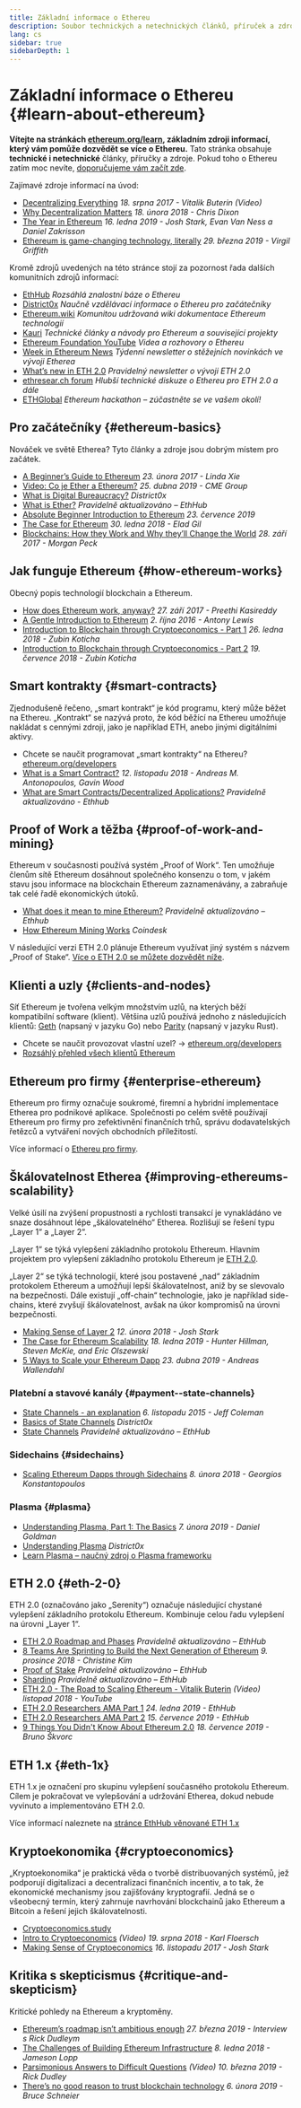 ```yaml
---
title: Základní informace o Ethereu
description: Soubor technických a netechnických článků, příruček a zdrojů informací o Ethereu.
lang: cs
sidebar: true
sidebarDepth: 1
---
```


# Základní informace o Ethereu {#learn-about-ethereum}

**Vítejte na stránkách [ethereum.org/learn](/learn/), základním zdroji informací, který vám pomůže dozvědět se více o Ethereu.** Tato stránka obsahuje **technické i netechnické** články, příručky a zdroje. Pokud toho o Ethereu zatím moc nevíte, [doporučujeme vám začít zde](/beginners/).

Zajímavé zdroje informací na úvod:

- [Decentralizing Everything](https://www.youtube.com/watch?v=WSN5BaCzsbo&feature=youtu.be) _18. srpna 2017 - Vitalik Buterin (Video)_
- [Why Decentralization Matters](https://medium.com/s/story/why-decentralization-matters-5e3f79f7638e) _18. února 2018 - Chris Dixon_
- [The Year in Ethereum](https://medium.com/@jjmstark/the-year-in-ethereum-87a17d6f8276) _16. ledna 2019 - Josh Stark, Evan Van Ness a Daniel Zakrisson_
- [Ethereum is game-changing technology, literally](https://medium.com/@virgilgr/ethereum-is-game-changing-technology-literally-d67e01a01cf8) _29. března 2019 - Virgil Griffith_

Kromě zdrojů uvedených na této stránce stojí za pozornost řada dalších komunitních zdrojů informací:

- [EthHub](https://docs.ethhub.io) _Rozsáhlá znalostní báze o Ethereu_
- [District0x](https://education.district0x.io/general-topics/understanding-ethereum/) _Naučně vzdělávací informace o Ethereu pro začátečníky_
- [Ethereum.wiki](https://eth.wiki) _Komunitou udržovaná wiki dokumentace Ethereum technologií_
- [Kauri](https://kauri.io) _Technické články a návody pro Ethereum a související projekty_
- [Ethereum Foundation YouTube](https://www.youtube.com/channel/UCNOfzGXD_C9YMYmnefmPH0g) _Videa a rozhovory o Ethereu_
- [Week in Ethereum News](https://weekinethereumnews.com/) _Týdenní newsletter o stěžejních novinkách ve vývoji Etherea_
- [What’s new in ETH 2.0](https://eth2.news) _Pravidelný newsletter o vývoji ETH 2.0_
- [ethresear.ch forum](https://ethresear.ch/) _Hlubší technické diskuze o Ethereu pro ETH 2.0 a dále_
- [ETHGlobal](https://ethglobal.co) _Ethereum hackathon – zúčastněte se ve vašem okolí!_

## Pro začátečníky {#ethereum-basics}

Nováček ve světě Etherea? Tyto články a zdroje jsou dobrým místem pro začátek.

- [A Beginner’s Guide to Ethereum](https://blog.coinbase.com/a-beginners-guide-to-ethereum-46dd486ceecf) _23. února 2017 - Linda Xie_
- [Video: Co je Ether a Ethereum?](https://www.youtube.com/watch?v=fjnovGRQrRE) _25. dubna 2019 - CME Group_
- [What is Digital Bureaucracy?](https://education.district0x.io/general-topics/understanding-ethereum/what-is-ethereum/) _District0x_
- [What is Ether?](https://docs.ethhub.io/ethereum-basics/what-is-ether/) _Pravidelně aktualizováno – EthHub_
- [Absolute Beginner Introduction to Ethereum](https://www.mewtopia.com/absolute-beginners-guide/) _23. července 2019_
- [The Case for Ethereum](http://blog.eladgil.com/2018/01/the-case-for-ethereum.html) _30. ledna 2018 - Elad Gil_
- [Blockchains: How they Work and Why they’ll Change the World](https://spectrum.ieee.org/computing/networks/blockchains-how-they-work-and-why-theyll-change-the-world) _28. září 2017 - Morgan Peck_

## Jak funguje Ethereum {#how-ethereum-works}

Obecný popis technologií blockchain a Ethereum.

- [How does Ethereum work, anyway?](https://medium.com/@preethikasireddy/how-does-ethereum-work-anyway-22d1df506369) _27. září 2017 - Preethi Kasireddy_
- [A Gentle Introduction to Ethereum](https://bitsonblocks.net/2016/10/02/gentle-introduction-ethereum/) _2. října 2016 - Antony Lewis_
- [Introduction to Blockchain through Cryptoeconomics - Part 1](https://medium.com/blockchain-at-berkeley/introduction-to-blockchain-through-cryptoeconomics-part-1-bitcoin-369f245067f9) _26. ledna 2018 - Zubin Koticha_
- [Introduction to Blockchain through Cryptoeconomics - Part 2](https://medium.com/mechanism-labs/introduction-to-bitcoin-through-cryptoeconomics-part-2-proof-of-work-and-nakamoto-consensus-1252f6a6c012) _19. července 2018 - Zubin Koticha_

## Smart kontrakty {#smart-contracts}

Zjednodušeně řečeno, „smart kontrakt“ je kód programu, který může běžet na Ethereu. „Kontrakt“ se nazývá proto, že kód běžící na Ethereu umožňuje nakládat s cennými zdroji, jako je například ETH, anebo jinými digitálními aktivy.

- Chcete se naučit programovat „smart kontrakty“ na Ethereu? [ethereum.org/developers](/developers/)
- [What is a Smart Contract?](https://github.com/ethereumbook/ethereumbook/blob/develop/07smart-contracts-solidity.asciidoc#what-is-a-smart-contract) _12. listopadu 2018 - Andreas M. Antonopoulos, Gavin Wood_
- [What are Smart Contracts/Decentralized Applications?](https://docs.ethhub.io/ethereum-basics/what-is-ethereum/#what-are-smart-contracts-and-decentralized-applications) _Pravidelně aktualizováno - Ethhub_

## Proof of Work a těžba {#proof-of-work-and-mining}

Ethereum v současnosti používá systém „Proof of Work“. Ten umožňuje členům sítě Ethereum dosáhnout společného konsenzu o tom, v jakém stavu jsou informace na blockchain Ethereum zaznamenávány, a zabraňuje tak celé řadě ekonomických útoků.

- [What does it mean to mine Ethereum?](https://docs.ethhub.io/using-ethereum/mining/) _Pravidelně aktualizováno – Ethhub_
- [How Ethereum Mining Works](https://www.coindesk.com/information/ethereum-mining-works) _Coindesk_

V následující verzi ETH 2.0 plánuje Ethereum využívat jiný systém s názvem „Proof of Stake“. [Více o ETH 2.0 se můžete dozvědět níže](./#eth-2-0).

## Klienti a uzly {#clients-and-nodes}

Síť Ethereum je tvořena velkým množstvím uzlů, na kterých běží kompatibilní software (klient). Většina uzlů používá jednoho z následujících klientů: [Geth](https://geth.ethereum.org/) (napsaný v jazyku Go) nebo [Parity](https://www.parity.io/ethereum/) (napsaný v jazyku Rust).

- Chcete se naučit provozovat vlastní uzel? → [ethereum.org/developers](/developers/#clients-running-your-own-node)
- [Rozsáhlý přehled všech klientů Ethereum](https://github.com/ConsenSys/ethereum-developer-tools-list#ethereum-clients)

## Ethereum pro firmy {#enterprise-ethereum}

Ethereum pro firmy označuje soukromé, firemní a hybridní implementace Etherea pro podnikové aplikace. Společnosti po celém světě používají Ethereum pro firmy pro zefektivnění finančních trhů, správu dodavatelských řetězců a vytváření nových obchodních příležitostí.

Více informací o [Ethereu pro firmy](/enterprise).

## Škálovatelnost Etherea {#improving-ethereums-scalability}

Velké úsilí na zvýšení propustnosti a rychlosti transakcí je vynakládáno ve snaze dosáhnout lépe „škálovatelného“ Etherea. Rozlišují se řešení typu „Layer 1“ a „Layer 2“.

„Layer 1“ se týká vylepšení základního protokolu Ethereum. Hlavním projektem pro vylepšení základního protokolu Ethereum je [ETH 2.0](./#eth-2-0).

„Layer 2“ se týká technologií, které jsou postavené „nad“ základním protokolem Ethereum a umožňují lepší škálovatelnost, aniž by se slevovalo na bezpečnosti. Dále existují „off-chain“ technologie, jako je například side-chains, které zvyšují škálovatelnost, avšak na úkor kompromisů na úrovni bezpečnosti.

- [Making Sense of Layer 2](https://medium.com/l4-media/making-sense-of-ethereums-layer-2-scaling-solutions-state-channels-plasma-and-truebit-22cb40dcc2f4) _12. února 2018 - Josh Stark_
- [The Case for Ethereum Scalability](https://medium.com/connext/the-case-for-ethereum-scalability-d2a8035f880f) _18. ledna 2019 - Hunter Hillman, Steven McKie, and Eric Olszewski_
- [5 Ways to Scale your Ethereum Dapp](https://kauri.io/article/7ccaaa2fe7f344d5bf53807cb5c01530) _23. dubna 2019 - Andreas Wallendahl_

### Platební a stavové kanály {#payment--state-channels}

- [State Channels - an explanation](https://www.jeffcoleman.ca/state-channels/) _6. listopadu 2015 - Jeff Coleman_
- [Basics of State Channels](https://education.district0x.io/general-topics/understanding-ethereum/basics-state-channels/) _District0x_
- [State Channels](https://docs.ethhub.io/ethereum-roadmap/layer-2-scaling/state-channels/) _Pravidelně aktualizováno – EthHub_

### Sidechains {#sidechains}

- [Scaling Ethereum Dapps through Sidechains](https://medium.com/loom-network/dappchains-scaling-ethereum-dapps-through-sidechains-f99e51fff447) _8. února 2018 - Georgios Konstantopoulos_

### Plasma {#plasma}

- [Understanding Plasma, Part 1: The Basics](https://www.theblockcrypto.com/2019/02/07/understanding-plasma-part-1-the-basics/) _7. února 2019 - Daniel Goldman_
- [Understanding Plasma](https://education.district0x.io/general-topics/understanding-ethereum/understanding-plasma/) _District0x_
- [Learn Plasma – naučný zdroj o Plasma frameworku](https://www.learnplasma.org/en/)

## ETH 2.0 {#eth-2-0}

ETH 2.0 (označováno jako „Serenity“) označuje následující chystané vylepšení základního protokolu Ethereum. Kombinuje celou řadu vylepšení na úrovni „Layer 1“.

- [ETH 2.0 Roadmap and Phases](https://docs.ethhub.io/ethereum-roadmap/ethereum-2.0/eth-2.0-phases/) _Pravidelně aktualizováno – EthHub_
- [8 Teams Are Sprinting to Build the Next Generation of Ethereum](https://www.coindesk.com/next-gen-buidlers-the-8-teams-working-on-ethereum-2-0) _9. prosince 2018 - Christine Kim_
- [Proof of Stake](https://docs.ethhub.io/ethereum-roadmap/ethereum-2.0/proof-of-stake/) _Pravidelně aktualizováno – EthHub_
- [Sharding](https://docs.ethhub.io/ethereum-roadmap/ethereum-2.0/sharding/) _Pravidelně aktualizováno – EthHub_
- [ETH 2.0 - The Road to Scaling Ethereum - Vitalik Buterin](https://youtu.be/kCVpDrlVesA) _(Video) listopad 2018 - YouTube_
- [ETH 2.0 Researchers AMA Part 1](https://docs.ethhub.io/other/ethereum-2.0-ama/#part-1) _24. ledna 2019 - EthHub_
- [ETH 2.0 Researchers AMA Part 2](https://docs.ethhub.io/other/ethereum-2.0-ama/#part-2) _15. července 2019 - EthHub_
- [9 Things You Didn't Know About Ethereum 2.0](https://our.status.im/9-things-you-didnt-know-about-ethereum-2-0/) _18. července 2019 - Bruno Škvorc_

## ETH 1.x {#eth-1x}

ETH 1.x je označení pro skupinu vylepšení současného protokolu Ethereum. Cílem je pokračovat ve vylepšování a udržování Etherea, dokud nebude vyvinuto a implementováno ETH 2.0.

Více informací naleznete na [stránce EthHub věnované ETH 1.x](https://docs.ethhub.io/ethereum-roadmap/ethereum-1.x/)

## Kryptoekonomika {#cryptoeconomics}

„Kryptoekonomika“ je praktická věda o tvorbě distribuovaných systémů, jež podporují digitalizaci a decentralizaci finančních incentiv, a to tak, že ekonomické mechanismy jsou zajišťovány kryptografií. Jedná se o všeobecný termín, který zahrnuje navrhování blockchainů jako Ethereum a Bitcoin a řešení jejich škálovatelnosti.

- [Cryptoeconomics.study](https://cryptoeconomics.study/)
- [Intro to Cryptoeconomics](https://www.youtube.com/watch?v=F0FCI8GxO5I) _(Video) 19. srpna 2018 - Karl Floersch_
- [Making Sense of Cryptoeconomics](https://medium.com/l4-media/making-sense-of-cryptoeconomics-5edea77e4e8d) _16. listopadu 2017 - Josh Stark_

## Kritika s skepticismus {#critique-and-skepticism}

Kritické pohledy na Ethereum a kryptoměny.

- [Ethereum’s roadmap isn’t ambitious enough](https://decryptmedia.com/6136/vulcanize-rick-dudley-ethereum-roadmap-makerdao-polkadot) _27. března 2019 - Interview s Rick Dudleym_
- [The Challenges of Building Ethereum Infrastructure](https://medium.com/@lopp/the-challenges-of-building-ethereum-infrastructure-87e443e47a4b) _8. ledna 2018 - Jameson Lopp_
- [Parsimonious Answers to Difficult Questions](https://www.youtube.com/watch?v=GOkSg0BuSdw&feature=youtu.be) _(Video) 10. března 2019 - Rick Dudley_
- [There’s no good reason to trust blockchain technology](https://www.wired.com/story/theres-no-good-reason-to-trust-blockchain-technology/) _6. února 2019 - Bruce Schneier_

